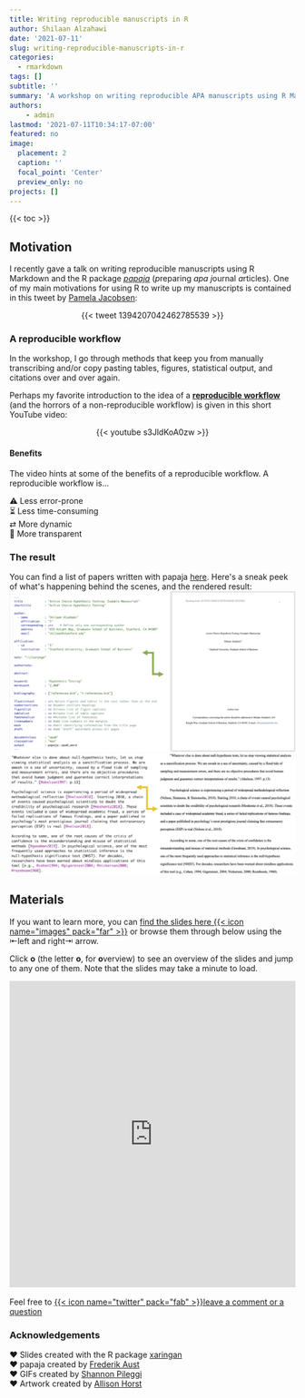 ```yaml
---
title: Writing reproducible manuscripts in R
author: Shilaan Alzahawi
date: '2021-07-11'
slug: writing-reproducible-manuscripts-in-r
categories: 
  - rmarkdown
tags: []
subtitle: ''
summary: 'A workshop on writing reproducible APA manuscripts using R Markdown and papaja'
authors:
    - admin
lastmod: '2021-07-11T10:34:17-07:00'
featured: no
image:
  placement: 2
  caption: ''
  focal_point: 'Center'
  preview_only: no
projects: []
---
```


{{< toc >}} 

## Motivation

I recently gave a talk on writing reproducible manuscripts using R Markdown and the R package [*papaja*](https://github.com/crsh/papaja) (*p*reparing *apa j*ournal *a*rticles). One of my main motivations for using R to write up my manuscripts is contained in this tweet by [Pamela Jacobsen](https://twitter.com/pamelacjacobsen?ref_src=twsrc%5Etfw%7Ctwcamp%5Etweetembed%7Ctwterm%5E1394207042462785539%7Ctwgr%5E%7Ctwcon%5Es1_&ref_url=http%3A%2F%2Flocalhost%3A4321%2Fpost%2Fwriting-reproducible-manuscripts-in-r%2F): 

<center>

{{< tweet 1394207042462785539 >}}

</center>

  
### A reproducible workflow 

In the workshop, I go through methods that keep you from manually transcribing and/or copy pasting tables, figures, statistical output, and citations over and over again.   

Perhaps my favorite introduction to the idea of a [**reproducible workflow**](https://www.youtube.com/watch?v=s3JldKoA0zw) (and the horrors of a non-reproducible workflow) is given in this short YouTube video: 

<center>

{{< youtube s3JldKoA0zw >}}

</center>

#### Benefits

The video hints at some of the benefits of a reproducible workflow. A reproducible workflow is...  

⚠️  Less error-prone  
⏳  Less time-consuming  
⇄   More dynamic  
🔎  More transparent  

### The result

You can find a list of papers written with papaja [here](https://github.com/crsh/papaja#papers-written-with-papaja). Here's a sneak peek of what's happening behind the scenes, and the rendered result:  
![](manuscript.png)
![](cites.png)




## Materials


If you want to learn more, you can [find the slides here {{< icon name="images" pack="far" >}}](https://shilaan-apa.netlify.app) or browse them through below using the ⇤left and right⇥ arrow.  

Click **o** (the letter **o**, for **o**verview) to see an overview of the slides and jump to any one of them. Note that the slides may take a minute to load.  

<iframe style="background-color: #FFFFFF" height="540" width="100%" frameborder="no" src="https://shilaan-apa.netlify.app/#1"> </iframe>

Feel free to [{{< icon name="twitter" pack="fab" >}}leave a comment or a question](https://twitter.com/shilaan01/status/1413946789699325953)


### Acknowledgements

❤︎ Slides created with the R package [xaringan](https://github.com/yihui/xaringan)  
❤︎ papaja created by [Frederik Aust](http://frederikaust.com)  
❤︎ GIFs created by [Shannon Pileggi](https://www.pipinghotdata.com/posts/2020-09-07-introducing-the-rstudio-ide-and-r-markdown/)  
❤︎ Artwork created by [Allison Horst](https://github.com/allisonhorst/stats-illustrations)  

